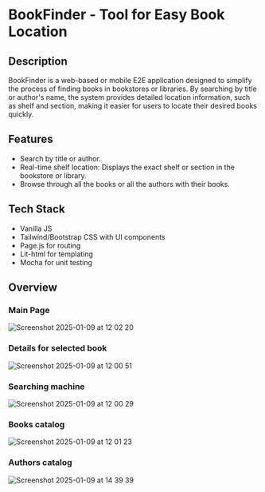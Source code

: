 # BookFinder - Tool for Easy Book Location

## Description

BookFinder is a web-based or mobile E2E application designed to simplify the process of finding books in bookstores or libraries. By searching by title or author's name, the system provides detailed location information, such as shelf and section, making it easier for users to locate their desired books quickly.

## Features

-   Search by title or author.
-   Real-time shelf location: Displays the exact shelf or section in the bookstore or library.
-   Browse through all the books or all the authors with their books.

## Tech Stack

-   Vanilla JS
-   Tailwind/Bootstrap CSS with UI components
-   Page.js for routing
-   Lit-html for templating
-   Mocha for unit testing

## Overview
### Main Page
![Screenshot 2025-01-09 at 12 02 20](https://github.com/user-attachments/assets/4c00c3fb-1f8f-4d70-971e-f030596fce7d)

### Details for selected book
![Screenshot 2025-01-09 at 12 00 51](https://github.com/user-attachments/assets/0bb97a5e-2bf7-4c08-8aac-a64f8029af5a)

### Searching machine
![Screenshot 2025-01-09 at 12 00 29](https://github.com/user-attachments/assets/5e1a48b7-2d29-4422-8e40-4fc25ac08b57)

### Books catalog
![Screenshot 2025-01-09 at 12 01 23](https://github.com/user-attachments/assets/e3dee6df-57f0-41ee-bd2a-38297a002bb0)

### Authors catalog
![Screenshot 2025-01-09 at 14 39 39](https://github.com/user-attachments/assets/dc092446-c8ce-4f95-ba8b-faaab78598e3)

